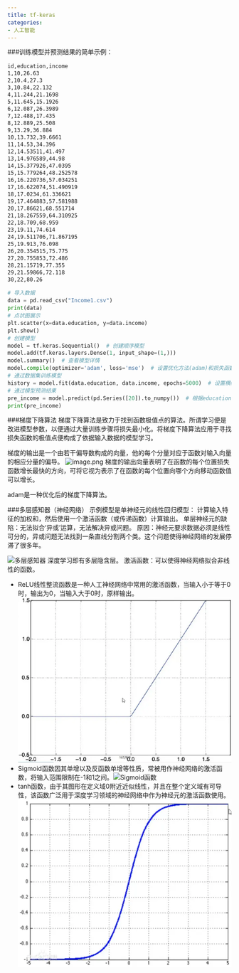 ```yaml
---
title: tf-keras
categories:
- 人工智能
---
```

###训练模型并预测结果的简单示例：
```csv
id,education,income
1,10,26.63
2,10.4,27.3
3,10.84,22.132
4,11.244,21.1698
5,11.645,15.1926
6,12.087,26.3989
7,12.488,17.435
8,12.889,25.508
9,13.29,36.884
10,13.732,39.6661
11,14.53,34.396
12,14.53511,41.497
13,14.976589,44.98
14,15.377926,47.0395
15,15.779264,48.252578
16,16.220736,57.034251
17,16.622074,51.490919
18,17.0234,61.336621
19,17.464883,57.581988
20,17.86621,68.551714
21,18.267559,64.310925
22,18.709,68.959
23,19.11,74.614
24,19.511706,71.867195
25,19.913,76.098
26,20.354515,75.775
27,20.755853,72.486
28,21.15719,77.355
29,21.59866,72.118
30,22,80.26
```

```py
# 导入数据
data = pd.read_csv("Income1.csv")
print(data)
# 点状图展示
plt.scatter(x=data.education, y=data.income)
plt.show()
# 创建模型
model = tf.keras.Sequential()  # 创建顺序模型
model.add(tf.keras.layers.Dense(1, input_shape=(1,)))
model.summary()  # 查看模型详情
model.compile(optimizer='adam', loss='mse')  # 设置优化方法(adam)和损失函数(均方差mse)
# 通过数据集训练模型
history = model.fit(data.education, data.income, epochs=5000)  # 设置横纵轴和训练次数
# 通过模型预测结果
pre_income = model.predict(pd.Series([20]).to_numpy())  # 根据education预测income
print(pre_income)
```


###梯度下降算法
梯度下降算法是致力于找到函数极值点的算法。所谓学习便是改进模型参数，以便通过大量训练步骤将损失最小化。将梯度下降算法应用于寻找损失函数的极值点便构成了依据输入数据的模型学习。

梯度的输出是一个由若干偏导数构成的向量，他的每个分量对应于函数对输入向量的相应分量的偏导。
![image.png](tf-keras.assetsbf1051412b4130869a5a262eace439.png)
梯度的输出向量表明了在函数的每个位置损失函数增长最快的方向，可将它视为表示了在函数的每个位置向哪个方向移动函数值可以增长。

adam是一种优化后的梯度下降算法。


###多层感知器（神经网络）
示例模型是单神经元的线性回归模型：
计算输入特征的加权和，然后使用一个激活函数（或传递函数）计算输出。
单层神经元的缺陷：无法拟合‘异或’运算，无法解决异或问题。
原因：神经元要求数据必须是线性可分的，异或问题无法找到一条直线分割两个类。这个问题使得神经网络的发展停滞了很多年。

![多层感知器](tf-keras.assets8f8d4246e9a46b19226af95e985cb00.png)
深度学习即有多层隐含层。
激活函数：可以使得神经网络拟合非线性的函数。
- ReLU线性整流函数是一种人工神经网络中常用的激活函数，当输入小于等于0时，输出为0，当输入大于0时，原样输出。![ReLU函数](tf-keras.assets\5379ca11fd9b40baba95017524f24839.png)
- Sigmoid函数因其单增以及反函数单增等性质，常被用作神经网络的激活函数，将输入范围限制在-1和1之间。![Sigmoid函数](tf-keras.assets73ae3b7877540b0b9e91fa338397f1e.png)
- tanh函数，由于其图形在定义域0附近近似线性，并且在整个定义域有可导性，该函数广泛用于深度学习领域的神经网络中作为神经元的激活函数使用。![tanh函数](tf-keras.assets\14113be884314ca19e789cb96b753152.png)
